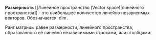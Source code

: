 **Размерность** [[Линейное пространство (Vector space)|линейного пространства]] - это наибольшее количество линейно независимых векторов. Обозначается: $\dim$.

Ранг матрицы равен размерности, линейного пространства, образованного её линейно независимыми строками, или столбцами: